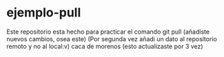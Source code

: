 # ejemplo-pull
Este repositorio esta hecho para practicar el comando git pull
(añadiste nuevos cambios, osea este)
(Por segunda vez añadi un dato al repositorio remoto y no al local:v)
caca de morenos (esto actualizaste por 3 vez)
